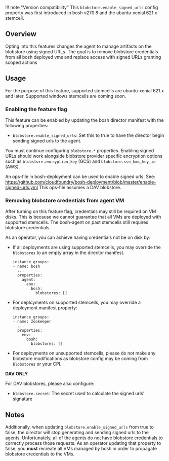 !!! note "Version compatibility"
    This `blobstore.enable_signed_urls` config property was first introduced in bosh v270.8 and the ubuntu-xenial 621.x stemcell.

## Overview

Opting into this features changes the agent to manage artifacts on the blobstore
using signed URLs. The goal is to remove blobstore credentials from all bosh
deployed vms and replace access with signed URLs granting scoped actions

## Usage

For the purpose of this feature, supported stemcells are ubuntu-xenial 621.x and
later. Supported windows stemcells are coming soon.

### Enabling the feature flag

This feature can be enabled by updating the bosh director manifest with the
following properties:

* `blobstore.enable_signed_urls`: Set this to true to have the director begin
  sending signed urls to the agent.

You must continue configuring `blobstore.*` properties. Enabling signed URLs
should work alongside blobstore provider specific encryption options such as
`blobstore.encryption_key` (GCS) and `blobstore.sse_kms_key_id` (AWS).

An ops-file in bosh-deployment can be used to enable signed urls. See: https://github.com/cloudfoundry/bosh-deployment/blob/master/enable-signed-urls.yml
This ops-file assumes a DAV blobstore.

### Removing blobstore credentials from agent VM

After turning on this feature flag, credentials may still be required on VM
disks. This is because we cannot guarantee that all VMs are deployed with
supported stemcells. The bosh-agent on past stemcells still requires blobstore
credentials.

As an operator, you can achieve having credentials not be on disk by:

* If all deployments are using supported stemcells, you may override
  the `blobstores` to an empty array in the director manifest.

  ```
  instance_groups:
  - name: bosh
    ...
    properties:
      agent:
        env:
          bosh:
            blobstores: []
  ```

* For deployments on supported stemcells, you may override a deployment manifest
  property:

  ```
  instance_groups:
  - name: zookeeper
    ...
    properties:
      env:
        bosh:
          blobstores: []
  ```

* For deployments on unsupported stemcells, please do not make any blobstore
  modifications as blobstore config may be coming from `blobstores` or your CPI.

**DAV ONLY**

For DAV blobstores, please also configure:

* `blobstore.secret`: The secret used to calculate the signed urls' signature

## Notes

Additionally, when updating `blobstore.enable_signed_urls` from true to false,
the director will stop generating and sending signed urls to the agents.
Unfortunately, all of the agents do not have blobstore credentials to correctly
process those requests. As an operator updating that property to false, you
**must** recreate all VMs managed by bosh in order to propagate blobstore
credentials to the VMs.

